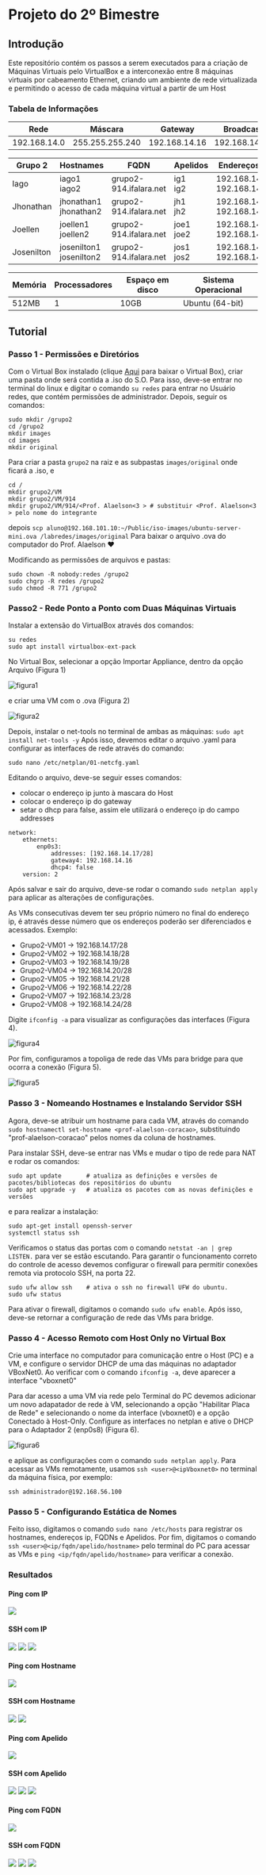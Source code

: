 # Projeto do 2º Bimestre
## Introdução

Este repositório contém os passos a serem executados para a criação de Máquinas Virtuais pelo VirtualBox e a interconexão entre 8 máquinas virtuais por cabeamento Ethernet, criando um ambiente de rede virtualizada e permitindo o acesso de cada máquina virtual a partir de um Host

### Tabela de Informações

| Rede       |Máscara         | Gateway      | Broadcast    |
|------------|----------------|--------------|--------------|
|192.168.14.0|255.255.255.240 | 192.168.14.16| 192.168.14.31|

|Grupo 2     | Hostnames                  | FQDN                 | Apelidos    | EndereçosIPs                  |
| -----------| ---------------------------|----------------------|-------------| ------------------------------|
| Iago       |iago1<br> iago2             |grupo2-914.ifalara.net|ig1<br> ig2  |192.168.14.21<br>192.168.14.22 |
| Jhonathan  |jhonathan1<br> jhonathan2   |grupo2-914.ifalara.net|jh1<br> jh2  |192.168.14.19<br> 192.168.14.20|
| Joellen    |joellen1<br> joellen2       |grupo2-914.ifalara.net|joe1<br> joe2|192.168.14.17<br> 192.168.14.18|
| Josenilton |josenilton1<br> josenilton2 |grupo2-914.ifalara.net|jos1<br> jos2|192.168.14.23<br> 192.168.14.24|

| Memória | Processadores | Espaço em disco | Sistema Operacional |
|---------|---------------|-----------------|---------------------|
| 512MB   |      1        |      10GB       | Ubuntu (64-bit)     |

## Tutorial

### Passo 1 - Permissões e Diretórios

Com o Virtual Box instalado (clique [Aqui](https://www.oracle.com/br/virtualization/solutions/try-oracle-vm-virtualbox/?source=:ad:pas:go:dg:a_lad:71700000086180912-58700007355810352-p65903375090:RC_WWMK220429P00062:PORT&SC=:ad:pas:go:dg:a_lad::RC_WWMK220429P00062:PORT:&gclid=Cj0KCQjwrs2XBhDjARIsAHVymmT-qYVIlQKAP6JNYxqoUaCuaH1PaELOxdzk_V2tUpVbWLa8OdAQZsQaAjqgEALw_wcB&gclsrc=aw.ds) para baixar o Virtual Box), criar uma pasta onde será contida a .iso do S.O. Para isso, deve-se entrar no terminal do linux e digitar o comando `su redes` para entrar no Usuário redes, que contém permissões de administrador.
Depois, seguir os comandos: 
```
sudo mkdir /grupo2
cd /grupo2
mkdir images
cd images
mkdir original
```
Para criar a pasta `grupo2` na raiz e as subpastas `images/original` onde ficará a .iso, e 
```
cd /
mkdir grupo2/VM
mkdir grupo2/VM/914
mkdir grupo2/VM/914/<Prof. Alaelson<3 > # substituir <Prof. Alaelson<3 > pelo nome do integrante
```
 
 depois
`
scp aluno@192.168.101.10:~/Public/iso-images/ubuntu-server-mini.ova /labredes/images/original
`
Para baixar o arquivo .ova do computador do Prof. Alaelson :heart:

Modificando as permissões de arquivos e pastas:
```
sudo chown -R nobody:redes /grupo2
sudo chgrp -R redes /grupo2
sudo chmod -R 771 /grupo2 
```

### Passo2 - Rede Ponto a Ponto com Duas Máquinas Virtuais

Instalar a extensão do VirtualBox através dos comandos:
```
su redes
sudo apt install virtualbox-ext-pack
```
No Virtual Box, selecionar a opção Importar Appliance, dentro da opção Arquivo (Figura 1)

![figura1](imagens/figura1.png)

e criar uma VM com o .ova (Figura 2)

![figura2](imagens/fifura2.png)

Depois, instalar o net-tools no terminal de ambas as máquinas:
`
sudo apt install net-tools -y
`
Após isso, devemos editar o arquivo .yaml para configurar as interfaces de rede através do comando:
```
sudo nano /etc/netplan/01-netcfg.yaml
```
Editando o arquivo, deve-se seguir esses comandos:
- colocar o endereço ip junto à mascara do Host
- colocar o endereço ip do gateway
- setar o dhcp para false, assim ele utilizará o endereço ip do campo addresses
```
network:
    ethernets:
        enp0s3:                        
            addresses: [192.168.14.17/28]   
            gateway4: 192.168.14.16         
            dhcp4: false                  
    version: 2
```

Após salvar e sair do arquivo, deve-se rodar o comando `sudo netplan apply` para aplicar as alterações de configurações. 

As VMs consecutivas devem ter seu próprio número no final do endereço ip, é através desse número que os endereços poderão ser diferenciados e acessados. Exemplo:
- Grupo2-VM01 -> 192.168.14.17/28
- Grupo2-VM02 -> 192.168.14.18/28
- Grupo2-VM03 -> 192.168.14.19/28
- Grupo2-VM04 -> 192.168.14.20/28
- Grupo2-VM05 -> 192.168.14.21/28
- Grupo2-VM06 -> 192.168.14.22/28
- Grupo2-VM07 -> 192.168.14.23/28
- Grupo2-VM08 -> 192.168.14.24/28

Digite `ifconfig -a` para visualizar as configurações das interfaces (Figura 4).

![figura4](imagens/figura8.png)

Por fim, configuramos a topoliga de rede das VMs para bridge para que ocorra a conexão (Figura 5).

![figura5](imagens/figura9.png)

### Passo 3 - Nomeando Hostnames e Instalando Servidor SSH

Agora, deve-se atribuir um hostname para cada VM, através do comando `sudo hostnamectl set-hostname <prof-alaelson-coracao>`, substituindo "prof-alaelson-coracao" pelos nomes da coluna de hostnames.

Para instalar SSH, deve-se entrar nas VMs e mudar o tipo de rede para NAT e rodar os comandos:
```
sudo apt update       # atualiza as definições e versões de pacotes/bibliotecas dos repositórios do ubuntu
sudo apt upgrade -y   # atualiza os pacotes com as novas definições e versões 
```
e para realizar a instalação:
```
sudo apt-get install openssh-server
systemctl status ssh
```
Verificamos o status das portas com o comando `netstat -an | grep LISTEN.` para ver se estão escutando.
Para garantir o funcionamento correto do controle de acesso devemos configurar o firewall para permitir conexões remota via protocolo SSH, na porta 22.
```
sudo ufw allow ssh    # ativa o ssh no firewall UFW do ubuntu.
sudo ufw status
```
Para ativar o firewall, digitamos o comando `sudo ufw enable`. Após isso, deve-se retornar a configuração de rede das VMs para bridge.

### Passo 4 - Acesso Remoto com Host Only no Virtual Box

Crie uma interface no computador para comunicação entre o Host (PC) e a VM, e configure o servidor DHCP de uma das máquinas no adaptador VBoxNet0. Ao verificar com o comando `ifconfig -a`, deve aparecer a interface "vboxnet0"

Para dar acesso a uma VM via rede pelo Terminal do PC devemos adicionar um novo adapatador de rede à VM, selecionando a opção "Habilitar Placa de Rede" e selecionando o nome da interface (vboxnet0) e a opção Conectado à Host-Only.
Configure as interfaces no netplan e ative o DHCP para o Adaptador 2 (enp0s8) (Figura 6).

![figura6](imagens/figura10.png)

e aplique as configurações com o comando `sudo netplan apply`. Para acessar as VMs remotamente, usamos `ssh <user>@<ipVboxnet0>` no terminal da máquina física, por exemplo:
```
ssh administrador@192.168.56.100
```

### Passo 5 - Configurando Estática de Nomes

Feito isso, digitamos o comando `sudo nano /etc/hosts` para registrar os hostnames, endereços ip, FQDNs e Apelidos.
Por fim, digitamos o comando `ssh <user>@<ip/fqdn/apelido/hostname>` pelo terminal do PC para acessar as VMs e `ping <ip/fqdn/apelido/hostname>` para verificar a conexão.

### Resultados
#### Ping com IP
<img src="https://github.com/914joseph/ProjetoAlaelsonIIBim/blob/main/imagens/Captura%20de%20tela%20de%202022-08-24%2009-42-11.png">

#### SSH com IP
<img src="https://github.com/914joseph/ProjetoAlaelsonIIBim/blob/main/imagens/Captura%20de%20tela%20de%202022-08-24%2010-01-24.png">
<img src="https://github.com/914joseph/ProjetoAlaelsonIIBim/blob/main/imagens/Captura%20de%20tela%20de%202022-08-24%2010-01-32.png">
<img src="https://github.com/914joseph/ProjetoAlaelsonIIBim/blob/main/imagens/Captura%20de%20tela%20de%202022-08-24%2010-01-41.png">

#### Ping com Hostname
<img src="https://github.com/914joseph/ProjetoAlaelsonIIBim/blob/main/imagens/Captura%20de%20tela%20de%202022-08-24%2010-03-51.png">

#### SSH com Hostname
<img src="https://github.com/914joseph/ProjetoAlaelsonIIBim/blob/main/imagens/Captura%20de%20tela%20de%202022-08-24%2010-14-28.png">
<img src="https://github.com/914joseph/ProjetoAlaelsonIIBim/blob/main/imagens/Captura%20de%20tela%20de%202022-08-24%2010-14-37.png">

#### Ping com Apelido
<img src="https://github.com/914joseph/ProjetoAlaelsonIIBim/blob/main/imagens/Captura%20de%20tela%20de%202022-08-24%2010-28-23.png">

#### SSH com Apelido
<img src="https://github.com/914joseph/ProjetoAlaelsonIIBim/blob/main/imagens/Captura%20de%20tela%20de%202022-08-24%2010-32-22.png">
<img src="https://github.com/914joseph/ProjetoAlaelsonIIBim/blob/main/imagens/Captura%20de%20tela%20de%202022-08-24%2010-32-34.png">
<img src="https://github.com/914joseph/ProjetoAlaelsonIIBim/blob/main/imagens/Captura%20de%20tela%20de%202022-08-24%2010-32-38.png">

#### Ping com FQDN
<img src="https://github.com/914joseph/ProjetoAlaelsonIIBim/blob/main/imagens/Captura%20de%20tela%20de%202022-08-24%2010-43-00.png">

#### SSH com FQDN
<img src="https://github.com/914joseph/ProjetoAlaelsonIIBim/blob/main/imagens/Captura%20de%20tela%20de%202022-08-26%2007-49-19.png">
<img src="https://github.com/914joseph/ProjetoAlaelsonIIBim/blob/main/imagens/Captura%20de%20tela%20de%202022-08-26%2007-49-26.png">
<img src="https://github.com/914joseph/ProjetoAlaelsonIIBim/blob/main/imagens/Captura%20de%20tela%20de%202022-08-26%2007-49-28.png">
